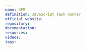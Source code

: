 ```yaml
---
name: NPM
definition: JavaScript Task Runner
official website:
repository:
documentation:
resources:
videos: 
tags:
---
```

